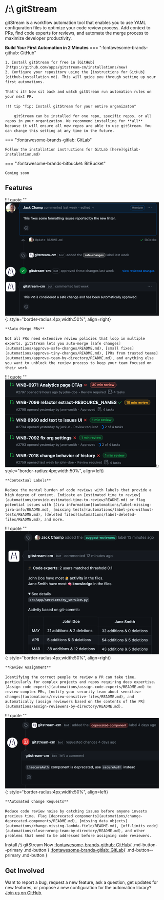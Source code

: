 # /:\ gitStream
gitStream is a workflow automation tool that enables you to use YAML configuration files to optimize your code review process. Add context to PRs, find code experts for reviews, and automate the merge process to maximize developer productivity.


**Build Your First Automation in 2 Minutes**
=== ":fontawesome-brands-github: GitHub"

	1. Install gitStream for free in [GitHub](https://github.com/apps/gitstream-cm/installations/new)
	2. Configure your repository using the [instructions for GitHub](github-installation.md). This will guide you through setting up your first automations.

	That's it! Now sit back and watch gitStream run automation rules on your next PR.

	!!! tip "Tip: Install gitStream for your entire organizaton"

		gitStream can be installed for one repo, specific repos, or all repos in your organization. We recommend installing for **all** because it will ensure all new repos are able to use gitStream. You can change this setting at any time in the future.


=== ":fontawesome-brands-gitlab: GitLab"

	Follow the installation instructions for GitLab [here](gitlab-installation.md)

=== ":fontawesome-brands-bitbucket: BitBucket"

	Coming soon


## Features


!!! quote ""
	![Approve safe changes](assets/safe-change-highlight.png){: style="border-radius:4px;width:50%", align=right}
	
	**Auto-Merge PRs**

	Not all PRs need extensive review policies that loop in multiple experts. gitStream lets you auto-merge [safe changes](automations/approve-safe-changes/README.md), [small fixes](automations/approve-tiny-changes/README.md), [PRs from trusted teams](automations/approve-team-by-directory/README.md), and anything else you want to unblock the review process to keep your team focused on their work.

!!! quote ""
	![Estimated time to review](assets/etr-label-highlight.png){: style="border-radius:4px;width:50%", align=left}

	**Contextual Labels**

	Reduce the mental burden of code reviews with labels that provide a high degree of context. Indicate an [estimated time to review](automations/provide-estimated-time-to-review/README.md) or flag potential issues with [Jira information](automations/label-missing-jira-info/README.md), [missing tests](automations/label-prs-without-tests/README.md), [deleted files](automations/label-deleted-files/README.md), and more.

!!! quote ""
	![Assign Code Experts](assets/code-experts-highlight.png){: style="border-radius:4px;width:50%", align=right}

	**Review Assignment**

	Identifying the correct people to review a PR can take time, particularly for complex projects and repos requiring deep expertise. [Assign code experts](automations/assign-code-experts/README.md) to review complex PRs, [notify your security team about sensitive changes](automations/review-sensitive-files/README.md), and automatically [assign reviewers based on the contents of the PR](automations/assign-reviewers-by-directory/README.md).

!!! quote ""
	![Change Deprecated Components](assets/change-deprecated-highlight.png){: style="border-radius:4px;width:50%", align=left}

	**Automated Change Requests**
	
	Reduce code review noise by catching issues before anyone invests precious time. Flag [deprecated components](automations/change-deprecated-components/README.md), [missing data objects](automations/change-missing-lambda-field/README.md), [off-limits code](automations/close-wrong-team-by-directory/README.md), and other problems that need to be addressed before assigning code reviewers.



Install /:\ gitStream Now 
[:fontawesome-brands-github: GitHub](https://github.com/apps/gitstream-cm/installations/new){ .md-button--primary .md-button }
[:fontawesome-brands-gitlab: GitLab](http://127.0.0.1:8000/gitlab-installation/){ .md-button--primary .md-button }

## Get Involved
Want to report a bug, request a new feature, ask a question, get updates for new features, or propose a new configuration for the automation library? [Join us on GitHub](https://github.com/linear-b/gitstream).